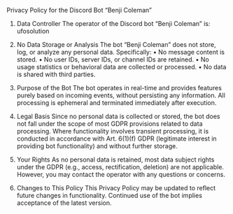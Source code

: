 Privacy Policy for the Discord Bot “Benji Coleman”

1. Data Controller
The operator of the Discord bot “Benji Coleman” is:
ufosolution

2. No Data Storage or Analysis
The bot “Benji Coleman” does not store, log, or analyze any personal data. Specifically:
	•	No message content is stored.
	•	No user IDs, server IDs, or channel IDs are retained.
	•	No usage statistics or behavioral data are collected or processed.
	•	No data is shared with third parties.

3. Purpose of the Bot
The bot operates in real-time and provides features purely based on incoming events, without persisting any information. All processing is ephemeral and terminated immediately after execution.

4. Legal Basis
Since no personal data is collected or stored, the bot does not fall under the scope of most GDPR provisions related to data processing.
Where functionality involves transient processing, it is conducted in accordance with Art. 6(1)(f) GDPR (legitimate interest in providing bot functionality) and without further storage.

5. Your Rights
As no personal data is retained, most data subject rights under the GDPR (e.g., access, rectification, deletion) are not applicable. However, you may contact the operator with any questions or concerns.

6. Changes to This Policy
This Privacy Policy may be updated to reflect future changes in functionality. Continued use of the bot implies acceptance of the latest version.
